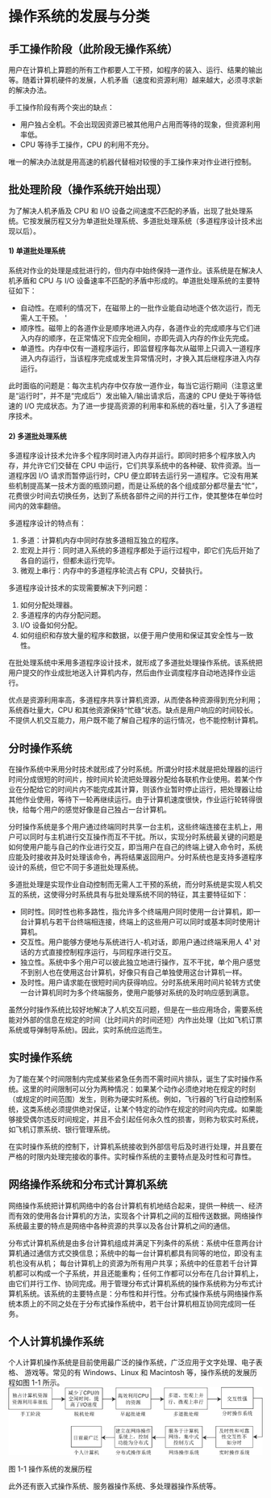 # 操作系统的发展与分类

## 手工操作阶段（此阶段无操作系统）

用户在计算机上算题的所有工作都要人工干预，如程序的装入、运行、结果的输出等。随着计算机硬件的发展，人机矛盾（速度和资源利用）越来越大，必须寻求新的解决办法。

手工操作阶段有两个突出的缺点：

*   用户独占全机。不会出现因资源已被其他用户占用而等待的现象，但资源利用率低。
*   CPU 等待手工操作，CPU 的利用不充分。

唯一的解决办法就是用高速的机器代替相对较慢的手工操作来对作业进行控制。

## 批处理阶段（操作系统开始出现）

为了解决人机矛盾及 CPU 和 I/O 设备之间速度不匹配的矛盾，出现了批处理系统。它按发展历程又分为单道批处理系统、多道批处理系统（多道程序设计技术出现以后）。

#### 1) 单道批处理系统

系统对作业的处理是成批进行的，但内存中始终保持一道作业。该系统是在解决人机矛盾和 CPU 与 I/O 设备速率不匹配的矛盾中形成的。单道批处理系统的主要特征如下：

*   自动性。在顺利的情况下，在磁带上的一批作业能自动地逐个依次运行，而无需人工干预。 '
*   顺序性。磁带上的各道作业是顺序地进入内存，各道作业的完成顺序与它们进入内存的顺序，在正常情况下应完全相同，亦即先调入内存的作业先完成。
*   单道性。内存中仅有一道程序运行，即监督程序每次从磁带上只调入一道程序进入内存运行，当该程序完成或发生异常情况时，才换入其后继程序进入内存运行。

此时面临的问题是：每次主机内存中仅存放一道作业，每当它运行期间（注意这里是“运行时”，并不是“完成后”）发出输入/输出请求后，高速的 CPU 便处于等待低速的 I/O 完成状态。为了进一步提高资源的利用率和系统的吞吐量，引入了多道程序技术。

#### 2) 多道批处理系统

多道程序设计技术允许多个程序同时进入内存并运行。即同时把多个程序放入内存，并允许它们交替在 CPU 中运行，它们共享系统中的各种硬、软件资源。当一道程序因 I/O 请求而暂停运行时，CPU 便立即转去运行另一道程序。它没有用某些机制提高某一技术方面的瓶颈问题，而是让系统的各个组成部分都尽量去“忙”，花费很少时间去切换任务，达到了系统各部件之间的并行工作，使其整体在单位时间内的效率翻倍。

多道程序设计的特点有：

1.  多道：计算机内存中同时存放多道相互独立的程序。
2.  宏观上并行：同时进入系统的多道程序都处于运行过程中，即它们先后开始了各自的运行，但都未运行完毕。
3.  微观上串行：内存中的多道程序轮流占有 CPU，交替执行。

多道程序设计技术的实现需要解决下列问题：

1.  如何分配处理器。
2.  多道程序的内存分配问题。
3.  I/O 设备如何分配。
4.  如何组织和存放大量的程序和数据，以便于用户使用和保证其安全性与一致性。

在批处理系统中釆用多道程序设计技术，就形成了多道批处理操作系统。该系统把用户提交的作业成批地送入计算机内存，然后由作业调度程序自动地选择作业运行。

优点是资源利用率高，多道程序共享计算机资源，从而使各种资源得到充分利用；系统吞吐量大，CPU 和其他资源保持“忙碌”状态。缺点是用户响应的时间较长。不提供人机交互能力，用户既不能了解自己程序的运行情况，也不能控制计算机。

## 分时操作系统

在操作系统中釆用分时技术就形成了分时系统。所谓分时技术就是把处理器的运行时间分成很短的时间片，按时间片轮流把处理器分配给各联机作业使用。若某个作业在分配给它的时间片内不能完成其计算，则该作业暂时停止运行，把处理器让给其他作业使用，等待下一轮再继续运行。由于计算机速度很快，作业运行轮转得很快，给每个用户的感觉好像是自己独占一台计算机。

分时操作系统是多个用户通过终端同时共享一台主机，这些终端连接在主机上，用户可以同时与主机进行交互操作而互不干扰。所以，实现分时系统最关键的问题是如何使用户能与自己的作业进行交互，即当用户在自己的终端上键入命令时，系统应能及时接收并及时处理该命令，再将结果返回用户。分时系统也是支持多道程序设计的系统，但它不同于多道批处理系统。

多道批处理是实现作业自动控制而无需人工干预的系统，而分时系统是实现人机交互的系统，这使得分时系统具有与批处理系统不同的特征，其主要特征如下：

*   同时性。同时性也称多路性，指允许多个终端用户同时使用一台计算机，即一台计算机与若干台终端相连接，终端上的这些用户可以同时或基本同时使用计算机。
*   交互性。用户能够方便地与系统进行人-机对话，即用户通过终端釆用人 4¹ 对话的方式直接控制程序运行，与同程序进行交互。
*   独立性。系统中多个用户可以彼此独立地进行操作，互不干扰，单个用户感觉不到别人也在使用这台计算机，好像只有自己单独使用这台计算机一样。
*   及时性。用户请求能在很短时间内获得响应。分时系统釆用时间片轮转方式使一台计算机同时为多个终端服务，使用户能够对系统的及时响应感到满意。

虽然分时操作系统比较好地解决了人机交互问题，但是在一些应用场合，需要系统能对外部的信息在规定的时间（比时间片的时间还短）内作出处理（比如飞机订票系统或导弹制导系统)。因此，实时系统应运而生。

## 实时操作系统

为了能在某个时间限制内完成某些紧急任务而不需时间片排队，诞生了实时操作系统。这里的时间限制可以分为两种情况：如果某个动作必须绝对地在规定的时刻（或规定的时间范围）发生，则称为硬实时系统。例如，飞行器的飞行自动控制系统，这类系统必须提供绝对保证，让某个特定的动作在规定的时间内完成。如果能够接受偶尔违反时间规定，并且不会引起任何永久性的损害，则称为软实时系统，如飞机订票系统、银行管理系统。

在实时操作系统的控制下，计算机系统接收到外部信号后及时进行处理，并且要在严格的时限内处理完接收的事件。实时橾作系统的主要特点是及时性和可靠性。

## 网络操作系统和分布式计算机系统

网络操作系统把计算机网络中的各台计算机有机地结合起来，提供一种统一、经济而有效的使用各台计算机的方法，实现各个计算机之间的互相传送数据。网络操作系统最主要的特点是网络中各种资源的共享以及各台计算机之间的通信。

分布式计算机系统是由多台计算机组成并满足下列条件的系统：系统中任意两台计算机通过通信方式交换信息；系统中的每一台计算机都具有同等的地位，即没有主机也没有从机； 每台计算机上的资源为所有用户共享；系统中的任意若千台计算机都可以构成一个子系统，并且还能重构；任何工作都可以分布在几台计算机上，由它们并行工作、协同完成。用于管理分布式计算机系统的操作系统称为分布式计算机系统。该系统的主要特点是：分布性和并行性。分布式操作系统与网络操作系统本质上的不同之处在于分布式操作系统中，若干台计算机相互协同完成同一任务。

## 个人计算机操作系统

个人计算机操作系统是目前使用最广泛的操作系统，广泛应用于文字处理、电子表格、 游戏等。常见的有 Windows、Linux 和 Macintosh 等，操作系统的发展历程如图 1-1 所示。![](img/33f6e7647fa867b8dedbbdc0d9194aa0.jpg)

图 1-1 操作系统的发展历程

此外还有嵌入式操作系统、服务器操作系统、多处理器操作系统等。